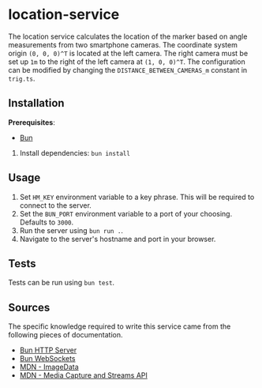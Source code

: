 # location-service

The location service calculates the location of the marker based on angle measurements from two smartphone cameras. The coordinate system origin `(0, 0, 0)^T` is located at the left camera. The right camera must be set up `1m` to the right of the left camera at `(1, 0, 0)^T`. The configuration can be modified by changing the `DISTANCE_BETWEEN_CAMERAS_m` constant in `trig.ts`.

## Installation

__Prerequisites__:

- [Bun](https://bun.sh)

1. Install dependencies: `bun install`

## Usage

1. Set `HM_KEY` environment variable to a key phrase. This will be required to connect to the server.
2. Set the `BUN_PORT` environment variable to a port of your choosing. Defaults to `3000`.
3. Run the server using `bun run .`.
4. Navigate to the server's hostname and port in your browser.

## Tests

Tests can be run using `bun test`.

## Sources

The specific knowledge required to write this service came from the following pieces of documentation.

- [Bun HTTP Server](https://bun.sh/docs/api/http)
- [Bun WebSockets](https://bun.sh/docs/api/websockets)
- [MDN - ImageData](https://developer.mozilla.org/en-US/docs/Web/API/ImageData/data)
- [MDN - Media Capture and Streams API](https://developer.mozilla.org/en-US/docs/Web/API/Media_Capture_and_Streams_API/Taking_still_photos)
